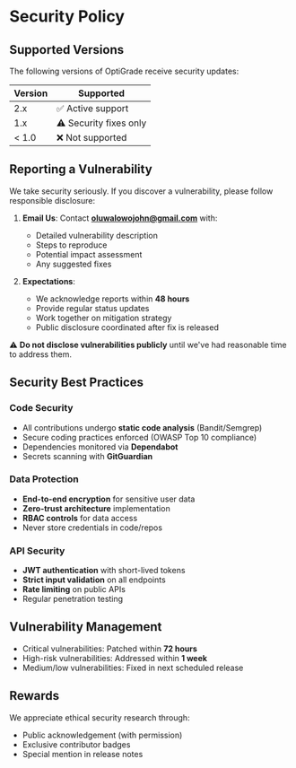 # Security Policy

## Supported Versions

The following versions of OptiGrade receive security updates:

| Version | Supported          |
| ------- | ------------------ |
| 2.x     | ✅ Active support |
| 1.x     | ⚠️ Security fixes only |
| < 1.0   | ❌ Not supported |

## Reporting a Vulnerability

We take security seriously. If you discover a vulnerability, please follow responsible disclosure:

1. **Email Us**: Contact **oluwalowojohn@gmail.com** with:
   - Detailed vulnerability description
   - Steps to reproduce
   - Potential impact assessment
   - Any suggested fixes

2. **Expectations**:
   - We acknowledge reports within **48 hours**
   - Provide regular status updates
   - Work together on mitigation strategy
   - Public disclosure coordinated after fix is released

⚠️ **Do not disclose vulnerabilities publicly** until we've had reasonable time to address them.

## Security Best Practices

### Code Security
- All contributions undergo **static code analysis** (Bandit/Semgrep)
- Secure coding practices enforced (OWASP Top 10 compliance)
- Dependencies monitored via **Dependabot**
- Secrets scanning with **GitGuardian**

### Data Protection
- **End-to-end encryption** for sensitive user data
- **Zero-trust architecture** implementation
- **RBAC controls** for data access
- Never store credentials in code/repos

### API Security
- **JWT authentication** with short-lived tokens
- **Strict input validation** on all endpoints
- **Rate limiting** on public APIs
- Regular penetration testing

## Vulnerability Management

- Critical vulnerabilities: Patched within **72 hours**
- High-risk vulnerabilities: Addressed within **1 week**
- Medium/low vulnerabilities: Fixed in next scheduled release

## Rewards

We appreciate ethical security research through:
- Public acknowledgement (with permission)
- Exclusive contributor badges
- Special mention in release notes